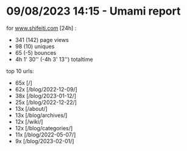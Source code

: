 # 09/08/2023 14:15 - Umami report
for www.shifeiti.com [24h] :

 - 341 (142) page views
 - 98 (10) uniques
 - 65 (-5) bounces
 - 4h 1' 30'' (-4h 3' 13'') totaltime


top 10 urls:
 - 65x [/]
 - 62x [/blog/2022-12-09/]
 - 38x [/blog/2023-01-12/]
 - 25x [/blog/2022-12-22/]
 - 13x [/about/]
 - 13x [/blog/archives/]
 - 12x [/wiki/]
 - 12x [/blog/categories/]
 - 11x [/blog/2022-05-07/]
 - 9x [/blog/2023-02-01/]


